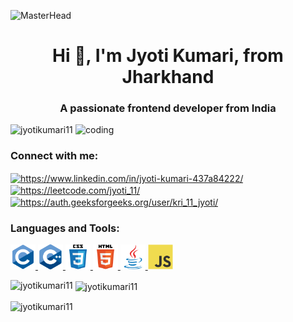 ![MasterHead](https://mir-s3-cdn-cf.behance.net/project_modules/fs/54b6c068097599.5b50bca476b9b.gif)
<h1 align="center">Hi 👋, I'm Jyoti Kumari,   from Jharkhand</h1>
<h3 align="center">A passionate frontend developer from India</h3>
<img align="right" alt="coding" width=400 src="https://cdn.hashnode.com/res/hashnode/image/upload/v1595331045788/7DTc5AKaw.gif?auto=format,compress&gif-q=60&format=webm">

<p align="left"> <img src="https://komarev.com/ghpvc/?username=jyotikumari11&label=Profile%20views&color=0e75b6&style=flat" alt="jyotikumari11" /> </p>

<h3 align="left">Connect with me:</h3>
<p align="left">
<a href="https://linkedin.com/in/https://www.linkedin.com/in/jyoti-kumari-437a84222/" target="blank"><img align="center" src="https://raw.githubusercontent.com/rahuldkjain/github-profile-readme-generator/master/src/images/icons/Social/linked-in-alt.svg" alt="https://www.linkedin.com/in/jyoti-kumari-437a84222/" height="30" width="40" /></a>
<a href="https://www.leetcode.com/https://leetcode.com/jyoti_11/" target="blank"><img align="center" src="https://raw.githubusercontent.com/rahuldkjain/github-profile-readme-generator/master/src/images/icons/Social/leet-code.svg" alt="https://leetcode.com/jyoti_11/" height="30" width="40" /></a>
<a href="https://auth.geeksforgeeks.org/user/https://auth.geeksforgeeks.org/user/kri_11_jyoti/" target="blank"><img align="center" src="https://raw.githubusercontent.com/rahuldkjain/github-profile-readme-generator/master/src/images/icons/Social/geeks-for-geeks.svg" alt="https://auth.geeksforgeeks.org/user/kri_11_jyoti/" height="30" width="40" /></a><br>
<a href=" https://leetcode.com/jyoti_11/"/></a>
</p>

<h3 align="left">Languages and Tools:</h3>
<p align="left"> <a href="https://www.cprogramming.com/" target="_blank" rel="noreferrer"> <img src="https://raw.githubusercontent.com/devicons/devicon/master/icons/c/c-original.svg" alt="c" width="40" height="40"/> </a> <a href="https://www.w3schools.com/cpp/" target="_blank" rel="noreferrer"> <img src="https://raw.githubusercontent.com/devicons/devicon/master/icons/cplusplus/cplusplus-original.svg" alt="cplusplus" width="40" height="40"/> </a> <a href="https://www.w3schools.com/css/" target="_blank" rel="noreferrer"> <img src="https://raw.githubusercontent.com/devicons/devicon/master/icons/css3/css3-original-wordmark.svg" alt="css3" width="40" height="40"/> </a> <a href="https://www.w3.org/html/" target="_blank" rel="noreferrer"> <img src="https://raw.githubusercontent.com/devicons/devicon/master/icons/html5/html5-original-wordmark.svg" alt="html5" width="40" height="40"/> </a> <a href="https://www.java.com" target="_blank" rel="noreferrer"> <img src="https://raw.githubusercontent.com/devicons/devicon/master/icons/java/java-original.svg" alt="java" width="40" height="40"/> </a> <a href="https://developer.mozilla.org/en-US/docs/Web/JavaScript" target="_blank" rel="noreferrer"> <img src="https://raw.githubusercontent.com/devicons/devicon/master/icons/javascript/javascript-original.svg" alt="javascript" width="40" height="40"/> </a> </p>

<p><img align="left" src="https://github-readme-stats.vercel.app/api/top-langs?username=jyotikumari11&show_icons=true&locale=en&layout=compact" alt="jyotikumari11" /></p>

<p>&nbsp;<img align="center" src="https://github-readme-stats.vercel.app/api?username=jyotikumari11&show_icons=true&locale=en" alt="jyotikumari11" /></p>

<p><img align="center" src="https://github-readme-streak-stats.herokuapp.com/?user=jyotikumari11&" alt="jyotikumari11" /></p>


